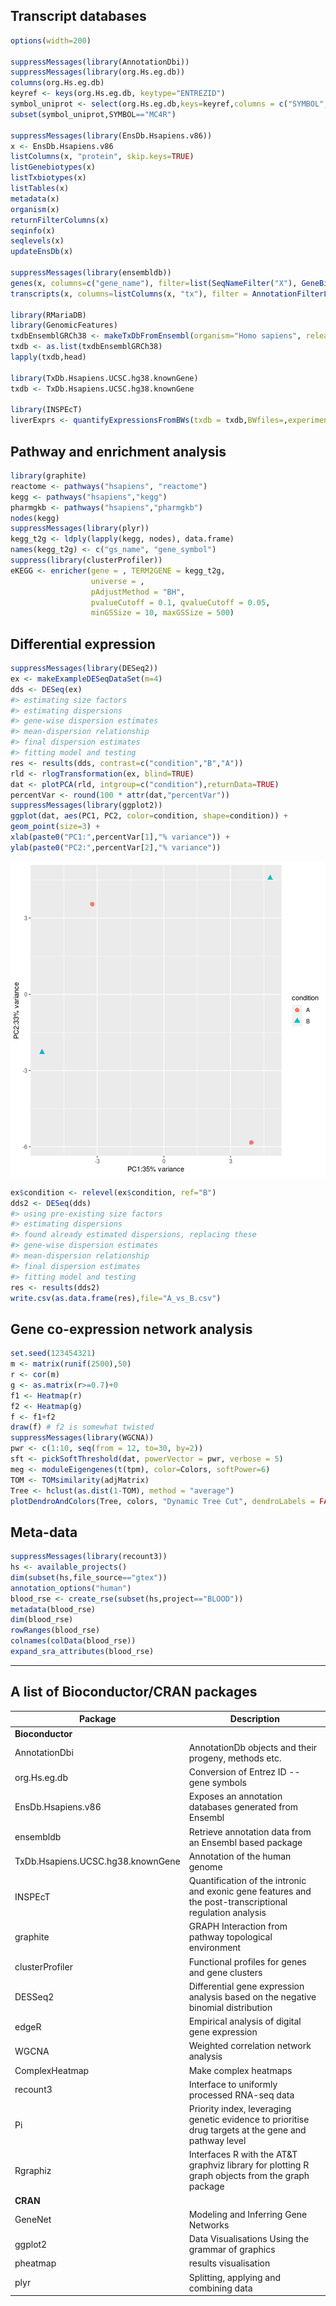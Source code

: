 ## Transcript databases

```r
options(width=200)

suppressMessages(library(AnnotationDbi))
suppressMessages(library(org.Hs.eg.db))
columns(org.Hs.eg.db)
keyref <- keys(org.Hs.eg.db, keytype="ENTREZID")
symbol_uniprot <- select(org.Hs.eg.db,keys=keyref,columns = c("SYMBOL","UNIPROT"))
subset(symbol_uniprot,SYMBOL=="MC4R")

suppressMessages(library(EnsDb.Hsapiens.v86))
x <- EnsDb.Hsapiens.v86
listColumns(x, "protein", skip.keys=TRUE)
listGenebiotypes(x)
listTxbiotypes(x)
listTables(x)
metadata(x)
organism(x)
returnFilterColumns(x)
seqinfo(x)
seqlevels(x)
updateEnsDb(x)

suppressMessages(library(ensembldb))
genes(x, columns=c("gene_name"), filter=list(SeqNameFilter("X"), GeneBiotypeFilter("protein_coding")))
transcripts(x, columns=listColumns(x, "tx"), filter = AnnotationFilterList(), order.type = "asc", return.type = "GRanges")

library(RMariaDB)
library(GenomicFeatures)
txdbEnsemblGRCh38 <- makeTxDbFromEnsembl(organism="Homo sapiens", release=98)
txdb <- as.list(txdbEnsemblGRCh38)
lapply(txdb,head)

library(TxDb.Hsapiens.UCSC.hg38.knownGene)
txdb <- TxDb.Hsapiens.UCSC.hg38.knownGene

library(INSPEcT)
liverExprs <- quantifyExpressionsFromBWs(txdb = txdb,BWfiles=,experimentalDesign=)
```

## Pathway and enrichment analysis

```r
library(graphite)
reactome <- pathways("hsapiens", "reactome")
kegg <- pathways("hsapiens","kegg")
pharmgkb <- pathways("hsapiens","pharmgkb")
nodes(kegg)
suppressMessages(library(plyr))
kegg_t2g <- ldply(lapply(kegg, nodes), data.frame)
names(kegg_t2g) <- c("gs_name", "gene_symbol")
suppress(library(clusterProfiler))
eKEGG <- enricher(gene = , TERM2GENE = kegg_t2g,
                  universe = ,
                  pAdjustMethod = "BH",
                  pvalueCutoff = 0.1, qvalueCutoff = 0.05,
                  minGSSize = 10, maxGSSize = 500)

```

## Differential expression


```r
suppressMessages(library(DESeq2))
ex <- makeExampleDESeqDataSet(m=4)
dds <- DESeq(ex)
#> estimating size factors
#> estimating dispersions
#> gene-wise dispersion estimates
#> mean-dispersion relationship
#> final dispersion estimates
#> fitting model and testing
res <- results(dds, contrast=c("condition","B","A"))
rld <- rlogTransformation(ex, blind=TRUE)
dat <- plotPCA(rld, intgroup=c("condition"),returnData=TRUE)
percentVar <- round(100 * attr(dat,"percentVar"))
suppressMessages(library(ggplot2))
ggplot(dat, aes(PC1, PC2, color=condition, shape=condition)) +
geom_point(size=3) +
xlab(paste0("PC1:",percentVar[1],"% variance")) +
ylab(paste0("PC2:",percentVar[2],"% variance"))
```

![plot of chunk DESeq2](figures/DESeq2-1.png)

```r
ex$condition <- relevel(ex$condition, ref="B")
dds2 <- DESeq(dds)
#> using pre-existing size factors
#> estimating dispersions
#> found already estimated dispersions, replacing these
#> gene-wise dispersion estimates
#> mean-dispersion relationship
#> final dispersion estimates
#> fitting model and testing
res <- results(dds2)
write.csv(as.data.frame(res),file="A_vs_B.csv")
```

## Gene co-expression network analysis

```r
set.seed(123454321)
m <- matrix(runif(2500),50)
r <- cor(m)
g <- as.matrix(r>=0.7)+0
f1 <- Heatmap(r)
f2 <- Heatmap(g)
f <- f1+f2
draw(f) # f2 is somewhat twisted
suppressMessages(library(WGCNA))
pwr <- c(1:10, seq(from = 12, to=30, by=2))
sft <- pickSoftThreshold(dat, powerVector = pwr, verbose = 5)
meg <- moduleEigengenes(t(tpm), color=Colors, softPower=6)
TOM <- TOMsimilarity(adjMatrix)
Tree <- hclust(as.dist(1-TOM), method = "average")
plotDendroAndColors(Tree, colors, "Dynamic Tree Cut", dendroLabels = FALSE, hang = 0.03, addGuide = TRUE, guideHang = 0.05)
```

## Meta-data

```r
suppressMessages(library(recount3))
hs <- available_projects()
dim(subset(hs,file_source=="gtex"))
annotation_options("human")
blood_rse <- create_rse(subset(hs,project=="BLOOD"))
metadata(blood_rse)
dim(blood_rse)
rowRanges(blood_rse)
colnames(colData(blood_rse))
expand_sra_attributes(blood_rse)
```

---

## A list of Bioconductor/CRAN packages

Package | Description
--------|------------
**Bioconductor** |
AnnotationDbi | AnnotationDb objects and their progeny, methods etc.
org.Hs.eg.db | Conversion of Entrez ID -- gene symbols
EnsDb.Hsapiens.v86 | Exposes an annotation databases generated from Ensembl
ensembldb | Retrieve annotation data from an Ensembl based package
TxDb.Hsapiens.UCSC.hg38.knownGene | Annotation of the human genome
INSPEcT | Quantification of the intronic and exonic gene features and the post-transcriptional regulation analysis
graphite | GRAPH Interaction from pathway topological environment
clusterProfiler | Functional profiles for genes and gene clusters
DESSeq2 | Differential gene expression analysis based on the negative binomial distribution
edgeR | Empirical analysis of digital gene expression
WGCNA | Weighted correlation network analysis
ComplexHeatmap | Make complex heatmaps
recount3 | Interface to uniformly processed RNA-seq data
Pi | Priority index, leveraging genetic evidence to prioritise drug targets at the gene and pathway level
Rgraphiz | Interfaces R with the AT&T graphviz library for plotting R graph objects from the graph package
**CRAN** |
GeneNet | Modeling and Inferring Gene Networks
ggplot2 | Data Visualisations Using the grammar of graphics
pheatmap | results visualisation
plyr | Splitting, applying and combining data
